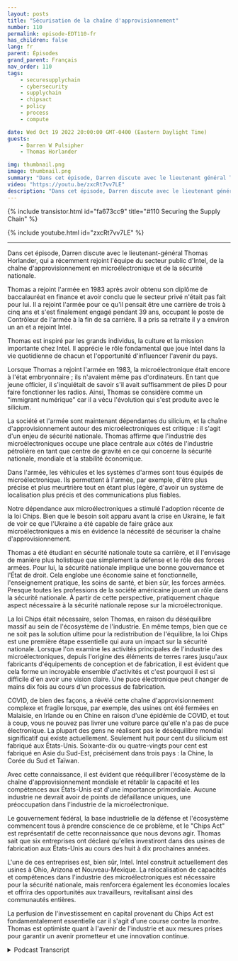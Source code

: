 ```yaml
---
layout: posts
title: "Sécurisation de la chaîne d'approvisionnement"
number: 110
permalink: episode-EDT110-fr
has_children: false
lang: fr
parent: Épisodes
grand_parent: Français
nav_order: 110
tags:
    - securesupplychain
    - cybersecurity
    - supplychain
    - chipsact
    - policy
    - process
    - compute

date: Wed Oct 19 2022 20:00:00 GMT-0400 (Eastern Daylight Time)
guests:
    - Darren W Pulsipher
    - Thomas Horlander

img: thumbnail.png
image: thumbnail.png
summary: "Dans cet épisode, Darren discute avec le lieutenant général Thomas Horlander, qui a récemment rejoint l'équipe du secteur public d'Intel, de la chaîne d'approvisionnement des microélectroniques et de la sécurité nationale."
video: "https://youtu.be/zxcRt7vv7LE"
description: "Dans cet épisode, Darren discute avec le lieutenant général Thomas Horlander, qui a récemment rejoint l'équipe du secteur public d'Intel, de la chaîne d'approvisionnement des microélectroniques et de la sécurité nationale."
---
```


<div>
{% include transistor.html id="fa673cc9" title="#110 Securing the Supply Chain" %}

{% include youtube.html id="zxcRt7vv7LE" %}
</div>

---

Dans cet épisode, Darren discute avec le lieutenant-général Thomas Horlander, qui a récemment rejoint l'équipe du secteur public d'Intel, de la chaîne d'approvisionnement en microélectronique et de la sécurité nationale.

Thomas a rejoint l'armée en 1983 après avoir obtenu son diplôme de baccalauréat en finance et avoir conclu que le secteur privé n'était pas fait pour lui. Il a rejoint l'armée pour ce qu'il pensait être une carrière de trois à cinq ans et s'est finalement engagé pendant 39 ans, occupant le poste de Contrôleur de l'armée à la fin de sa carrière. Il a pris sa retraite il y a environ un an et a rejoint Intel.

Thomas est inspiré par les grands individus, la culture et la mission importante chez Intel. Il apprécie le rôle fondamental que joue Intel dans la vie quotidienne de chacun et l'opportunité d'influencer l'avenir du pays.

Lorsque Thomas a rejoint l'armée en 1983, la microélectronique était encore à l'état embryonnaire ; ils n'avaient même pas d'ordinateurs. En tant que jeune officier, il s'inquiétait de savoir s'il avait suffisamment de piles D pour faire fonctionner les radios. Ainsi, Thomas se considère comme un "immigrant numérique" car il a vécu l'évolution qui s'est produite avec le silicium.

La société et l'armée sont maintenant dépendantes du silicium, et la chaîne d'approvisionnement autour des microélectroniques est critique : il s'agit d'un enjeu de sécurité nationale. Thomas affirme que l'industrie des microélectroniques occupe une place centrale aux côtés de l'industrie pétrolière en tant que centre de gravité en ce qui concerne la sécurité nationale, mondiale et la stabilité économique.

Dans l'armée, les véhicules et les systèmes d'armes sont tous équipés de microélectronique. Ils permettent à l'armée, par exemple, d'être plus précise et plus meurtrière tout en étant plus légère, d'avoir un système de localisation plus précis et des communications plus fiables.

Notre dépendance aux microélectroniques a stimulé l'adoption récente de la loi Chips. Bien que le besoin soit apparu avant la crise en Ukraine, le fait de voir ce que l'Ukraine a été capable de faire grâce aux microélectroniques a mis en évidence la nécessité de sécuriser la chaîne d'approvisionnement.

Thomas a été étudiant en sécurité nationale toute sa carrière, et il l'envisage de manière plus holistique que simplement la défense et le rôle des forces armées. Pour lui, la sécurité nationale implique une bonne gouvernance et l'État de droit. Cela englobe une économie saine et fonctionnelle, l'enseignement pratique, les soins de santé, et bien sûr, les forces armées. Presque toutes les professions de la société américaine jouent un rôle dans la sécurité nationale. À partir de cette perspective, pratiquement chaque aspect nécessaire à la sécurité nationale repose sur la microélectronique.

La loi Chips était nécessaire, selon Thomas, en raison du déséquilibre massif au sein de l'écosystème de l'industrie. En même temps, bien que ce ne soit pas la solution ultime pour la redistribution de l'équilibre, la loi Chips est une première étape essentielle qui aura un impact sur la sécurité nationale. Lorsque l'on examine les activités principales de l'industrie des microélectroniques, depuis l'origine des éléments de terres rares jusqu'aux fabricants d'équipements de conception et de fabrication, il est évident que cela forme un incroyable ensemble d'activités et c'est pourquoi il est si difficile d'en avoir une vision claire. Une puce électronique peut changer de mains dix fois au cours d'un processus de fabrication.

COVID, de bien des façons, a révélé cette chaîne d'approvisionnement complexe et fragile lorsque, par exemple, des usines ont été fermées en Malaisie, en Irlande ou en Chine en raison d'une épidémie de COVID, et tout à coup, vous ne pouvez pas livrer une voiture parce qu'elle n'a pas de puce électronique. La plupart des gens ne réalisent pas le déséquilibre mondial significatif qui existe actuellement. Seulement huit pour cent du silicium est fabriqué aux États-Unis. Soixante-dix ou quatre-vingts pour cent est fabriqué en Asie du Sud-Est, précisément dans trois pays : la Chine, la Corée du Sud et Taïwan.

Avec cette connaissance, il est évident que rééquilibrer l'écosystème de la chaîne d'approvisionnement mondiale et rétablir la capacité et les compétences aux États-Unis est d'une importance primordiale. Aucune industrie ne devrait avoir de points de défaillance uniques, une préoccupation dans l'industrie de la microélectronique.

Le gouvernement fédéral, la base industrielle de la défense et l'écosystème commencent tous à prendre conscience de ce problème, et le "Chips Act" est représentatif de cette reconnaissance que nous devons agir. Thomas sait que six entreprises ont déclaré qu'elles investiront dans des usines de fabrication aux États-Unis au cours des huit à dix prochaines années.

L'une de ces entreprises est, bien sûr, Intel. Intel construit actuellement des usines à Ohio, Arizona et Nouveau-Mexique. La relocalisation de capacités et compétences dans l'industrie des microélectroniques est nécessaire pour la sécurité nationale, mais renforcera également les économies locales et offrira des opportunités aux travailleurs, revitalisant ainsi des communautés entières.

La perfusion de l'investissement en capital provenant du Chips Act est fondamentalement essentielle car il s'agit d'une course contre la montre. Thomas est optimiste quant à l'avenir de l'industrie et aux mesures prises pour garantir un avenir prometteur et une innovation continue.



<details>
<summary> Podcast Transcript </summary>

<p></p>

</details>
